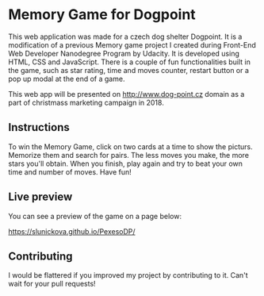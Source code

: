 # Memory Game for Dogpoint

This web application was made for a czech dog shelter Dogpoint. It is a modification of a previous Memory game project I created during Front-End Web Developer Nanodegree Program by Udacity. It is developed using HTML, CSS and JavaScript. There is a couple of fun functionalities built in the game, such as star rating, time and moves counter, restart button or a pop up modal at the end of a game.

This web app will be presented on http://www.dog-point.cz domain as a part of christmass marketing campaign in 2018.

## Instructions
To win the Memory Game, click on two cards at a time to show the picturs. Memorize them and search for pairs. The less moves you make, the more stars you'll obtain. When you finish, play again and try to beat your own time and number of moves. Have fun!

## Live preview
You can see a preview of the game on a page below:

https://slunickova.github.io/PexesoDP/

## Contributing
I would be flattered if you improved my project by contributing to it. Can't wait for your pull requests!
